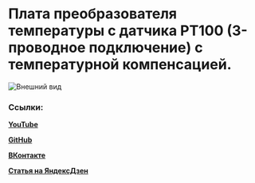 # Плата преобразователя температуры с датчика PT100 (3-проводное подключение) с температурной компенсацией.
![Внешний вид](https://user-images.githubusercontent.com/68805120/214594058-5c69212b-b176-496d-9b2f-402f8365707c.jpg)
### Ссылки:
  **[YouTube](https://www.youtube.com/channel/UCzZKTNVpcMSALU57G1THoVw)**
  
  **[GitHub](https://github.com/Solderingironspb)**  
  
  **[ВКонтакте](https://vk.com/solderingiron.stm32)** 
  
  **[Статья на ЯндексДзен](https://dzen.ru/a/Y9DrUOmsOTVF6Tv8)**
